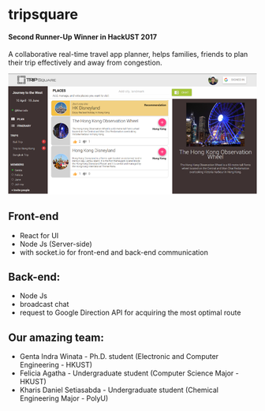# tripsquare 
#### Second Runner-Up Winner in HackUST 2017
A collaborative real-time travel app planner, helps families, friends to plan their trip effectively and away from congestion.

<img src="img/pic1.png" width=600>

## Front-end
- React for UI
- Node Js (Server-side)
- with socket.io for front-end and back-end communication

## Back-end:
- Node Js
- broadcast chat
- request to Google Direction API for acquiring the most optimal route

## Our amazing team:
- Genta Indra Winata - Ph.D. student (Electronic and Computer Engineering - HKUST)
- Felicia Agatha - Undergraduate student (Computer Science Major - HKUST) 
- Kharis Daniel Setiasabda - Undergraduate student (Chemical Engineering Major - PolyU)
